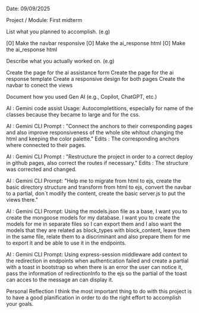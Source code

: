 Date: 09/09/2025

Project / Module: First midterm


List what you planned to accomplish. (e.g)

[O] Make the navbar responsive
[O] Make the ai_response html
[O] Make the ai_response html

Describe what you actually worked on. (e.g)

Create the page for the ai assistance form
Create the page for the ai response template
Create a responsive design for both pages
Create the navbar to conect the views

Document how you used Gen AI (e.g., Copilot, ChatGPT, etc.)

AI : Gemini code assist
Usage: Autocompletitions, especially for name of the classes because they became to large and for the css.

AI : Gemini CLI
Prompt : "Connect the anchors to their corresponding pages and also improve responsiveness of the whole site whitout changing the html and keeping the color palette."
Edits : The corresponding anchors where connected to their pages.

AI : Gemini CLI
Prompt : "Restructure the project in order to a correct deploy in github pages, also correct the routes if necessary."
Edits : The structure was corrected and changed.

AI : Gemini CLI
Prompt: "Help me to migrate from html to ejs, create the basic directory structure and transform from html to ejs, convert the navbar to a partial, don´t modify the content, create the basic server.js to put the views there."

AI : Gemini CLI
Prompt: Using the models.json file as a base, I want you to create the mongoose models for my database. I want you to create the models for me in separate files so I can export them and I also want the models that they are related as block_types with block_content, leave them in the same file, relate them to a discriminant and also prepare them for me to export it and be able to use it in the endpoints.

AI : Gemini CLI
Prompt: Using express-session middleware add context to the redirection in endpoints when authentication failed and create a partial with a toast in bootstrap so when there is an error the user can notice it, pass the information of redirectionInfo to the ejs so the partial of the toast can acces to the message an can display it.

Personal Reflection 
I think the most important thing to do with this project is to have a good planification in order to do the right effort to accomplish your goals.